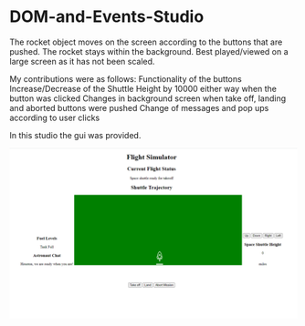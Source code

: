 # DOM-and-Events-Studio
The rocket object moves on the screen according to the buttons that are pushed. The rocket stays within the background. Best played/viewed on a large screen as it has not been scaled.

My contributions were as follows:
Functionality of the buttons
Increase/Decrease of the Shuttle Height by 10000 either way when the button was clicked
Changes in background screen when take off, landing and aborted buttons were pushed
Change of messages and pop ups according to user clicks

In this studio the gui was provided.


![Image of DOM-and-Events-Studio deployment](https://github.com/christinichka/DOM-and-Events-Studio/blob/master/2021-07-03%20(13).png)
